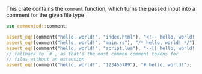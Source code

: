 This crate contains the `comment` function, which turns the passed input
into a comment for the given file type

```rs
use commented::comment;

assert_eq!(comment("hello, world!", "index.html"), "<!-- hello, world! -->");
assert_eq!(comment("hello, world!", "main.rs"), "/* hello, world! */");
assert_eq!(comment("hello, world!", "script.lua"), "--[[ hello, world! --]]");
// fallback to `#`, as that's the most common comment tokens for
// files without an extension
assert_eq!(comment("hello, world!", "123456789"), "# hello, world!");
```
